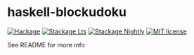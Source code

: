 # haskell-blockudoku

[![Hackage](https://img.shields.io/hackage/v/haskell-blockudoku.svg?logo=haskell)](https://hackage.haskell.org/package/haskell-blockudoku)
[![Stackage Lts](http://stackage.org/package/haskell-blockudoku/badge/lts)](http://stackage.org/lts/package/haskell-blockudoku)
[![Stackage Nightly](http://stackage.org/package/haskell-blockudoku/badge/nightly)](http://stackage.org/nightly/package/haskell-blockudoku)
[![MIT license](https://img.shields.io/badge/license-MIT-blue.svg)](LICENSE)

See README for more info

